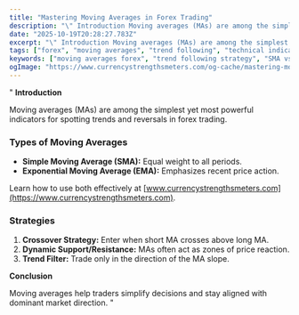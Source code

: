 ```yaml
---
title: "Mastering Moving Averages in Forex Trading"
description: "\" Introduction Moving averages (MAs) are among the simplest yet most powerful indicators for spotting trends and reversals in forex trading..."
date: "2025-10-19T20:28:27.783Z"
excerpt: "\" Introduction Moving averages (MAs) are among the simplest yet most powerful indicators for spotting trends and reversals in forex trading. Types of Moving Averages - Simple Moving Average (SMA): Equal weight to all periods. - Exponential Moving Average (EMA): Emphasizes recent price action. Learn how to use both effectively..."
tags: ["forex", "moving averages", "trend following", "technical indicators"]
keywords: ["moving averages forex", "trend following strategy", "SMA vs EMA", "technical indicators forex", "trading guide"]
ogImage: "https://www.currencystrengthsmeters.com/og-cache/mastering-moving-averages-in-forex-trading.jpg"
---
```

"
**Introduction**

Moving averages (MAs) are among the simplest yet most powerful indicators for spotting trends and reversals in forex trading.

### Types of Moving Averages

- **Simple Moving Average (SMA):** Equal weight to all periods.  
- **Exponential Moving Average (EMA):** Emphasizes recent price action.  

Learn how to use both effectively at [www.currencystrengthsmeters.com](https://www.currencystrengthsmeters.com).

### Strategies

1. **Crossover Strategy:** Enter when short MA crosses above long MA.  
2. **Dynamic Support/Resistance:** MAs often act as zones of price reaction.  
3. **Trend Filter:** Trade only in the direction of the MA slope.

**Conclusion**

Moving averages help traders simplify decisions and stay aligned with dominant market direction.
"
